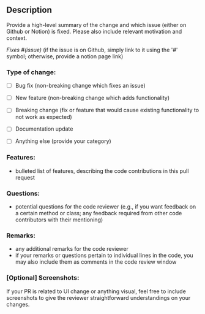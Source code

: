 ## Description

Provide a high-level summary of the change and which issue (either on Github or Notion) is fixed. Please also include relevant motivation and context.

_Fixes #(issue)_ (if the issue is on Github, simply link to it using the '#' symbol; otherwise, provide a notion page link)

### Type of change:

- [ ] Bug fix (non-breaking change which fixes an issue)
- [ ] New feature (non-breaking change which adds functionality)
- [ ] Breaking change (fix or feature that would cause existing functionality to not work as expected)
- [ ] Documentation update
- [ ] Anything else (provide your category)


### Features: 
- bulleted list of features, describing the code contributions in this pull request

### Questions: 
- potential questions for the code reviewer (e.g., if you want feedback on a certain method or class; any feedback required from other code contributors with their mentioning)

### Remarks: 
- any additional remarks for the code reviewer
- if your remarks or questions pertain to individual lines in the code, you may also include them as comments in the code review window

### [Optional] Screenshots:
If your PR is related to UI change or anything visual, feel free to include screenshots to give the reviewer straightforward understandings on your changes.
